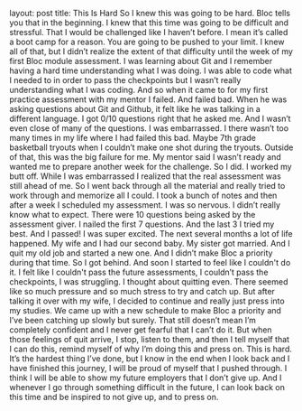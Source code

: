 layout: post
title: This Is Hard
So I knew this was going to be hard. Bloc tells you that in the beginning. I knew that this time was going to be difficult and stressful. That I would be challenged like I haven’t before. I mean it’s called a boot camp for a reason. You are going to be pushed to your limit. I knew all of that, but I didn’t realize the extent of that difficulty until the week of my first Bloc module assessment. I was learning about Git and I remember having a hard time understanding what I was doing. I was able to code what I needed to in order to pass the checkpoints but I wasn’t really understanding what I was coding.
And so when it came to for my first practice assessment with my mentor I failed. And failed bad. When he was asking questions about Git and Github, it felt like he was talking in a different language. I got 0/10 questions right that he asked me. And I wasn’t even close of many of the questions. I was embarrassed. I there wasn’t too many times in my life where I had failed this bad. Maybe 7th grade basketball tryouts when I couldn’t make one shot during the tryouts. Outside of that, this was the big failure for me. My mentor said I wasn’t ready and wanted me to prepare another week for the challenge.
So I did. I worked my butt off. While I was embarrassed I realized that the real assessment was still ahead of me. So I went back through all the material and really tried to work through and memorize all I could. I took a bunch of notes and then after a week I scheduled my assessment.
I was so nervous. I didn’t really know what to expect. There were 10 questions being asked by the assessment giver. I nailed the first 7 questions. And the last 3 I tried my best. And I passed! I was super excited.
The next several months a lot of life happened. My wife and I had our second baby. My sister got married. And I quit my old job and started a new one. And I didn’t make Bloc a priority during that time. So I got behind. And soon I started to feel like I couldn't do it. I felt like I couldn't pass the future assessments, I couldn’t pass the checkpoints, I was struggling. I thought about quitting even. There seemed like so much pressure and so much stress to try and catch up. But after talking it over with my wife, I decided to continue and really just press into my studies. We came up with a new schedule to make Bloc a priority and I’ve been catching up slowly but surely. That still doesn’t mean I’m completely confident and I never get fearful that I can’t do it. But when those feelings of quit arrive, I stop, listen to them, and then I tell myself that I can do this, remind myself of why I’m doing this and press on. 
This is hard. It’s the hardest thing I’ve done, but I know in the end when I look back and I have finished this journey, I will be proud of myself that I pushed through. I think I will be able to show my future employers that I don’t give up. And I whenever I go through something difficult in the future, I can look back on this time and be inspired to not give up, and to press on.
